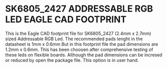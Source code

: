 # SK6805_2427 ADDRESSABLE RGB LED EAGLE CAD FOOTPRINT
This is the Eagle CAD footprint file for SK6805_2427 (2.4mm x 2.7mm) sized Addressable RGB Led. 
The recommended pads lenght in the datasheet is 1mm x 0.6mm But in this footprint file the pad dimensions are 1.2mm x 0.6mm. This has been choosen after comprehensive testing of these leds on flexible boards. 
Although the pad dimensions can be incresed or reduced by open the package file. This option is in user hand. 
